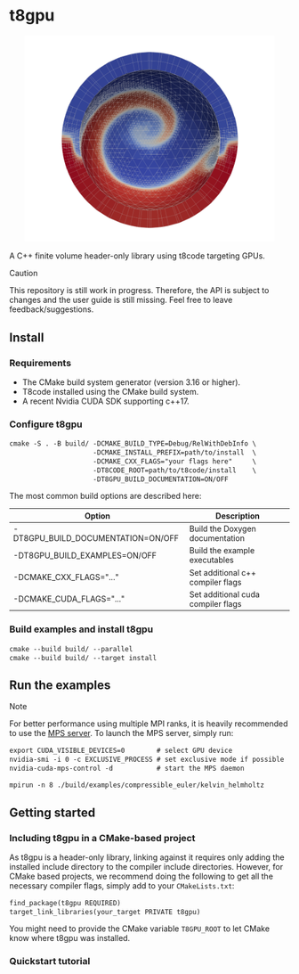 # t8gpu

<p align="center">
  <img width="450px" src=AMR_example.png>
</p>

A C++ finite volume header-only library using t8code targeting GPUs.

> [!CAUTION]
> This repository is still work in progress. Therefore, the API is subject to changes and the user guide is still missing. Feel free to leave feedback/suggestions.

## Install

### Requirements

- The CMake build system generator (version 3.16 or higher).
- T8code installed using the CMake build system.
- A recent Nvidia CUDA SDK supporting c++17.

### Configure t8gpu

```
cmake -S . -B build/ -DCMAKE_BUILD_TYPE=Debug/RelWithDebInfo \
                     -DCMAKE_INSTALL_PREFIX=path/to/install  \
                     -DCMAKE_CXX_FLAGS="your flags here"     \
                     -DT8CODE_ROOT=path/to/t8code/install    \
                     -DT8GPU_BUILD_DOCUMENTATION=ON/OFF
```

The most common build options are described here:

| Option                             | Description                        |
| ---------------------------------- | ---------------------------------- |
| -DT8GPU_BUILD_DOCUMENTATION=ON/OFF | Build the Doxygen documentation    |
| -DT8GPU_BUILD_EXAMPLES=ON/OFF      | Build the example executables      |
| -DCMAKE_CXX_FLAGS="..."            | Set additional c++ compiler flags  |
| -DCMAKE_CUDA_FLAGS="..."           | Set additional cuda compiler flags |

### Build examples and install t8gpu

```
cmake --build build/ --parallel
cmake --build build/ --target install
```

## Run the examples

> [!NOTE]
> For better performance using multiple MPI ranks, it is heavily recommended to use the [MPS server](https://docs.nvidia.com/deploy/mps/). To launch the MPS server, simply run:
>
> ```
> export CUDA_VISIBLE_DEVICES=0        # select GPU device
> nvidia-smi -i 0 -c EXCLUSIVE_PROCESS # set exclusive mode if possible
> nvidia-cuda-mps-control -d           # start the MPS daemon
> ```

```
mpirun -n 8 ./build/examples/compressible_euler/kelvin_helmholtz
```

## Getting started

### Including t8gpu in a CMake-based project

As t8gpu is a header-only library, linking against it requires only adding the installed include directory to the compiler include directories. However, for CMake based projects, we recommend doing the following to get all the necessary compiler flags, simply add to your ``CMakeLists.txt``:

```
find_package(t8gpu REQUIRED)
target_link_libraries(your_target PRIVATE t8gpu)
```

You might need to provide the CMake variable ``T8GPU_ROOT`` to let CMake know where t8gpu was installed.

### Quickstart tutorial